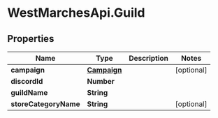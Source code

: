 # WestMarchesApi.Guild

## Properties

Name | Type | Description | Notes
------------ | ------------- | ------------- | -------------
**campaign** | [**Campaign**](Campaign.md) |  | [optional] 
**discordId** | **Number** |  | 
**guildName** | **String** |  | 
**storeCategoryName** | **String** |  | [optional] 


